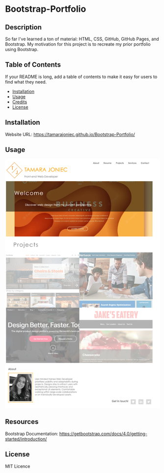 # Bootstrap-Portfolio

## Description

So far I've learned a ton of material: HTML, CSS, GitHub, GitHub Pages, and Bootstrap. My motivation for this project is to recreate my prior portfolio using Bootstrap. 

## Table of Contents

If your README is long, add a table of contents to make it easy for users to find what they need.

- [Installation](#installation)
- [Usage](#usage)
- [Credits](#credits)
- [License](#license)

## Installation

Website URL:
https://tamarajoniec.github.io/Bootstrap-Portfolio/

## Usage

![Screenshot of website.](assets/images/screencapture.jpg "The Portfolio webpage includes a navigation bar, a header image, and cards with text and images at the bottom of the page. There is an about me section and contact details.")    

## Resources

Bootstrap Documentation: https://getbootstrap.com/docs/4.0/getting-started/introduction/ 

## License

MIT Licence